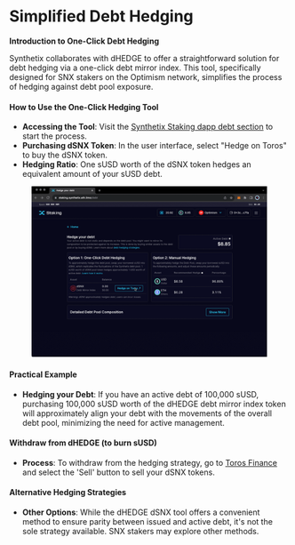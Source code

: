 # Simplified Debt Hedging

**Introduction to One-Click Debt Hedging**

Synthetix collaborates with dHEDGE to offer a straightforward solution for debt hedging via a one-click debt mirror index. This tool, specifically designed for SNX stakers on the Optimism network, simplifies the process of hedging against debt pool exposure.

#### How to Use the One-Click Hedging Tool

* **Accessing the Tool**: Visit the [Synthetix Staking dapp debt section](https://staking.synthetix.io/debt) to start the process.
* **Purchasing dSNX Token**: In the user interface, select "Hedge on Toros" to buy the dSNX token.
* **Hedging Ratio**: One sUSD worth of the dSNX token hedges an equivalent amount of your sUSD debt.

<figure><img src="../../.gitbook/assets/debthedginggif.gif" alt=""><figcaption></figcaption></figure>

#### Practical Example

* **Hedging your Debt**: If you have an active debt of 100,000 sUSD, purchasing 100,000 sUSD worth of the dHEDGE debt mirror index token will approximately align your debt with the movements of the overall debt pool, minimizing the need for active management.

#### Withdraw from dHEDGE (to burn sUSD)

* **Process**: To withdraw from the hedging strategy, go to [Toros Finance](https://toros.finance/derivative/dsnx) and select the 'Sell' button to sell your dSNX tokens.

#### Alternative Hedging Strategies

* **Other Options**: While the dHEDGE dSNX tool offers a convenient method to ensure parity between issued and active debt, it's not the sole strategy available. SNX stakers may explore other methods.
